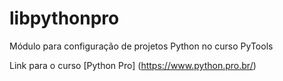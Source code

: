# libpythonpro
Módulo para configuração de projetos Python no curso PyTools

Link para o curso [Python Pro] (https://www.python.pro.br/)